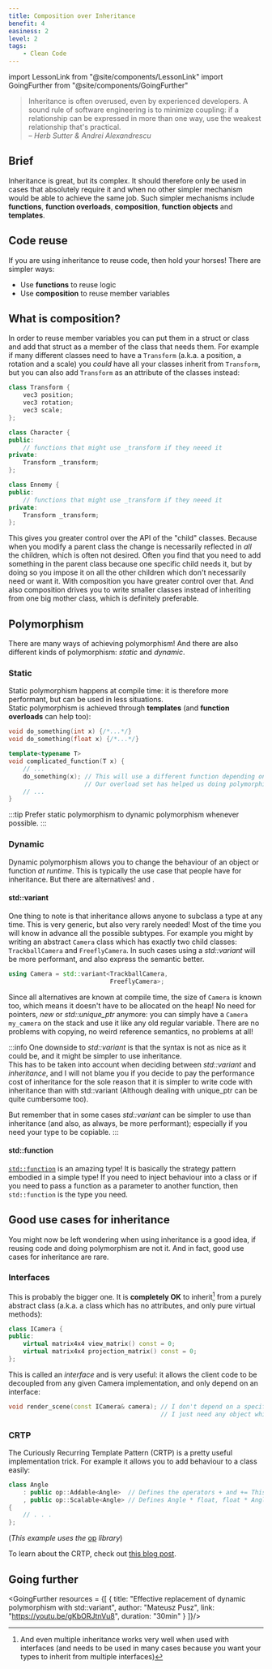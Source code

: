 ```yaml
---
title: Composition over Inheritance
benefit: 4
easiness: 2
level: 2
tags:
    - Clean Code
---
```

import LessonLink from "@site/components/LessonLink"
import GoingFurther from "@site/components/GoingFurther"

> Inheritance is often overused, even by experienced developers. A sound rule of software engineering is to minimize coupling: if a relationship can be expressed in more than one way, use the weakest relationship that's practical.<br/>
– *Herb Sutter & Andrei Alexandrescu*

## Brief

Inheritance is great, but its complex. It should therefore only be used in cases that absolutely require it and when no other simpler mechanism would be able to achieve the same job. Such simpler mechanisms include **functions**, **function overloads**, **composition**, **function objects** and **templates**.

## Code reuse

If you are using inheritance to reuse code, then hold your horses! There are simpler ways:
- Use **functions** to reuse logic
- Use **composition** to reuse member variables

## What is composition?

In order to reuse member variables you can put them in a struct or class and add that struct as a member of the class that needs them. For example if many different classes need to have a `Transform` (a.k.a. a position, a rotation and a scale) you *could* have all your classes inherit from `Transform`, but you can also add `Transform` as an attribute of the classes instead:

```cpp
class Transform {
    vec3 position;
    vec3 rotation;
    vec3 scale;
};

class Character {
public:
    // functions that might use _transform if they neeed it
private:
    Transform _transform;
};

class Ennemy {
public:
    // functions that might use _transform if they neeed it
private:
    Transform _transform;
};
```

This gives you greater control over the API of the "child" classes. Because when you modify a parent class the change is necessarily reflected in *all* the children, which is often not desired. Often you find that you need to add something in the parent class because one specific child needs it, but by doing so you impose it on all the other children which don't necessarily need or want it. With composition you have greater control over that. And also composition drives you to write smaller classes instead of inheriting from one big mother class, which is definitely preferable.

## Polymorphism

There are many ways of achieving polymorphism! And there are also different kinds of polymorphism: *static* and *dynamic*.

### Static

Static polymorphism happens at compile time: it is therefore more performant, but can be used in less situations.<br/>
Static polymorphism is achieved through **templates** (and **function overloads** can help too):

```cpp
void do_something(int x) {/*...*/}
void do_something(float x) {/*...*/}

template<typename T>
void complicated_function(T x) {
    // ...
    do_something(x); // This will use a different function depending on whether x is an int or a float
                     // Our overload set has helped us doing polymorphism even though the `do_something` functions are simple and don't involve templates!
    // ...
}
```

:::tip
Prefer static polymorphism to dynamic polymorphism whenever possible.
:::

### Dynamic

Dynamic polymorphism allows you to change the behaviour of an object or function *at runtime*. This is typically the use case that people have for inheritance. But there are alternatives! <LessonLink slug="variant"/> and <LessonLink slug="std-function"/>.

#### std::variant

One thing to note is that inheritance allows anyone to subclass a type at any time. This is very generic, but also very rarely needed! Most of the time you will know in advance all the possible subtypes. For example you might by writing an abstract `Camera` class which has exactly two child classes: `TrackballCamera` and `FreeflyCamera`. In such cases using a *std::variant* will be more performant, and also express the semantic better.

```cpp
using Camera = std::variant<TrackballCamera,
                            FreeflyCamera>;
```

Since all alternatives are known at compile time, the size of `Camera` is known too, which means it doesn't have to be allocated on the heap! No need for pointers, *new* or *std::unique_ptr* anymore: you can simply have a `Camera my_camera` on the stack and use it like any old regular variable. There are no problems with copying, no weird reference semantics, no problems at all!

:::info
One downside to *std::variant* is that the syntax is not as nice as it could be, and it might be simpler to use inheritance.<br/>
This has to be taken into account when deciding between *std::variant* and *inheritance*, and I will not blame you if you decide to pay the performance cost of inheritance for the sole reason that it is simpler to write code with inheritance than with std::variant (Although dealing with unique_ptr can be quite cumbersome too).

But remember that in some cases *std::variant* can be simpler to use than inheritance (and also, as always, be more performant); especially if you need your type to be copiable.
:::

#### std::function

[`std::function`](/lessons/std-function) is an amazing type! It is basically the strategy pattern embodied in a simple type! If you need to inject behaviour into a class or if you need to pass a function as a parameter to another function, then `std::function` is the type you need.

## Good use cases for inheritance

You might now be left wondering when using inheritance is a good idea, if reusing code and doing polymorphism are not it. And in fact, good use cases for inheritance are rare.

### Interfaces

This is probably the bigger one. It is **completely OK** to inherit[^1] from a purely abstract class (a.k.a. a class which has no attributes, and only pure virtual methods):

[^1]: And even multiple inheritance works very well when used with interfaces (and needs to be used in many cases because you want your types to inherit from multiple interfaces)

```cpp
class ICamera {
public:
    virtual matrix4x4 view_matrix() const = 0;
    virtual matrix4x4 projection_matrix() const = 0;
};
```

This is called an *interface* and is very useful: it allows the client code to be decoupled from any given Camera implementation, and only depend on an interface:

```cpp
void render_scene(const ICamera& camera); // I don't depend on a specific camera implementation
                                          // I just need any object which has a `view_matrix()` and a `projection_matrix()` methods
```

### CRTP

The Curiously Recurring Template Pattern (CRTP) is a pretty useful implementation trick. For example it allows you to add behaviour to a class easily:

```cpp
class Angle
    : public op::Addable<Angle>  // Defines the operators + and += This is much simpler than implementing them yourself, and less error-prone
    , public op::Scalable<Angle> // Defines Angle * float, float * Angle, and Angle *= float
{
    // . . .
};
```
(*This example uses the* [op](https://github.com/CoolLibs/op) *library*)

To learn about the CRTP, check out [this blog post](https://www.fluentcpp.com/2017/05/12/curiously-recurring-template-pattern/).

## Going further

<GoingFurther resources = {[
    {
        title: "Effective replacement of dynamic polymorphism with std::variant",
        author: "Mateusz Pusz",
        link: "https://youtu.be/gKbORJtnVu8",
        duration: "30min"
    }
]}/>